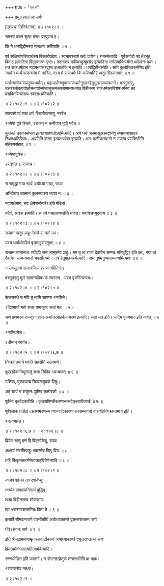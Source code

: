 +++
title = "१०२"

+++
द्व्युत्तरशततमः सर्गः  

\[दशरथगतिनिवेदनम्\] ॥ २।१०२।१ ॥   

रामस्य वचनं श्रुत्वा भरतः प्रत्युवाच ह।  

किं मे धर्माद्विहीनस्य राजधर्मः करिष्यति  ॥  १  ॥   

एवं संक्षिप्योपदिष्टार्थस्य विस्तरोपदेशः। स्वभावश्चायं कवेः प्रायेण। रामस्येत्यादि। पूर्वसर्गादौ क्व तेऽभूत् पिताऽ इत्यादिना पितृवृत्तान्तः पृष्टः। तदनन्तरं कच्चिच्छुश्रूषसेऽ इत्यादिना सर्गसमाप्तिपर्यन्तं धर्मप्रश्नः कृतः। तत्र राजधर्मप्रश्न मह्यमनवसरदुस्थ इत्याहकिं म इत्यादि। धर्माद्विहीनस्येति। सति कुलोचितकर्मणिऽ इति न्यायेन धर्म्यं राजत्वमेव मे नास्ति, तस्य मे राजधर्मः किं करिष्यति? अनुपनीतयागवत्  ॥  १  ॥   

धर्मात्त्वत्सेवारूपमुख्यधर्मात्। यद्वाधर्मात्त्वदुक्तराजधर्मानुष्ठानहेतुभूतराजभावात्गो। वस्तुतस्तु उत्तरश्लोकपर्यालोचनायांज्येष्ठानुक्रमरूपसामान्यधर्मात् विहीनस्य राजधर्मरूपविशेषधर्मस्य का प्रसक्तिरित्याशयः स्वरसः प्रतिभाति।  

 ॥ २।१०२।१ ॥  ॥ २।१०२।२ ॥   

शाश्वतोऽयं सदा धर्मः स्थितोऽस्मासु, नरर्षभ  

१ज्येष्ठे पुत्रे स्थिते, २राजन् न कनीयान् नृपो भवेत्  ॥   

कुतस्ते उक्तधर्माभाव इत्यतःशाश्वतोऽयमित्यादि। अयं धर्मः अस्मासुअस्मद्वंश्येषु यथायथाशास्त्रं स्थितःप्रतिष्ठितः। अयमिति कतम इत्यतःज्येष्ठ इत्यादि। अतः कनीयस्त्वान्मे न राजत्व प्रसक्तिरिति बहिरुपसंहारः  ॥  २  ॥   

१ज्येष्ठपुत्रेङ।  

२राज्ञांङ।, राजाच।  

 ॥ २।१०२।२ ॥  ॥ २।१०२।३ ॥   

स समृद्धां मया सार्धं अयोध्यां गच्छ, राघव  

अभिषेचय चात्मानं कुलस्यास्य भवाय नः  ॥  ३  ॥   

भवायक्षेमाय, भवः क्षेमेशसंसारेऽ इति मेदिनी।  

यदेवं, अतःस इत्यादि। सः त्वं गच्छआगच्छेति यावत्। भवायअभ्युदयाय  ॥  ३  ॥   

 ॥ २।१०२।३ ॥  ॥ २।१०२।४ ॥   

राजानं मानुषं प्राहुः देवंत्वे स मतो मम।  

यस्य धर्मार्थसहितं वृत्तमाहुरमानुषम्  ॥  ४  ॥   

राजानं सामान्यतः सर्वेऽपि जना मानुषमेव प्राहुः। मम तु त्वं राजा दैवत्वेन सम्मतः मतिबुद्धिऽ इति क्तः, मया त्वं दैवत्वेन सम्मन्यमानो भवसीत्यर्थः। तत्र हेतुमाहयस्येत्यादि। अमानुषंमनुष्यासम्भाव्यमित्यर्थः ॥ ४ ॥   

न सर्वसुलभं राजत्वमित्याहराजानमितिगो।  

वस्तुतस्तु मूलं सामान्यविषयकं स्वरसम्। यस्य वृत्तमित्यन्वयः।  

 ॥ २।१०२।४ ॥  ॥ २।१०२।५ ॥   

केकयस्थे च मयि तु त्वयि चारण्य १माश्रिते।  

२दिवमार्यो गतो राजा यायजूकः सतां मतः  ॥  ५  ॥   

अथ प्रथमस्य राजवृत्तान्तप्रश्नस्योत्तरमाहकेकयस्थ इत्यादि। सतां मत इति। सद्भि पूज्यमान इति यावत्  ॥  ५  ॥   

१मास्थितेङ।  

२धीमान् स्वर्गंच।  

 ॥ २।१०२।५ ॥  ॥ २।१०२।६,७ ॥   

निष्क्रान्तमात्रे भवति सहसीते सलक्ष्मणे।  

दुःखशोकाभिभूतस्तु राजा त्रिदिव १मभ्यगात्  ॥  ६  ॥   

उत्तिष्ठ, पुरुषव्याघ्र क्रियतामुदकं पितुः।  

अहं चायं च शत्रुघ्नः पूर्वमेव कृतोदकौ  ॥  ७  ॥   

पूर्वमेव कृतोदकाविति। कृतसपिण्डीकरणान्तसर्वकृत्यावित्यर्थः  ॥  ७  ॥   

पूर्वश्लोके प्रतीतां दसरथमरणस्य व्याध्यादिकारणान्तरसम्भावनां वारयतिनिष्क्रान्तमात्र इति।  

१मत्यगात्ङ।  

 ॥ २।१०२।६,७ ॥  ॥ २।१०२।८ ॥   

प्रियेण खलु दत्तं हि पितृलोकेषु, राघव  

अक्षय्यं भवतीत्याहुः भवांश्चैव पितुः प्रियः  ॥  ८  ॥   

तर्हि किंकृतकरणेनेत्यत्राहप्रियेणेत्यादि  ॥  ८  ॥   

 ॥ २।१०२।८ ॥  ॥ २।१०२।९ ॥   

त्वामेव शोचन् तव दर्शनेप्सुः  

त्वय्येव सक्तामनिवर्त्य बुद्धिम्।  

त्वया विहीनस्तव शोकरुग्णः  

त्वां १संस्मरन्नस्तमितः पिता ते  ॥  ९  ॥   

इत्यार्षे श्रीमद्रामायणे वाल्मीकीये अयोध्याकाण्डे द्व्यत्तरशततमः सर्गः  

धी(९)मानः सर्गः  ॥  ९  ॥   

इति श्रीमद्रामायणामृतकतकटीकायां अयोध्याकाण्डे द्व्युत्तरशततमः सर्गः  

प्रियत्वमेवोपपादयतित्वामेवेत्यादि।  

रुग्णःपीडित इति यावत्गो। न रोगान्तरहेतुकं तन्मरणमिति वा भावः।  

१संस्मरन्नेव गतःच।  

 ॥ २।१०२।९ ॥   

